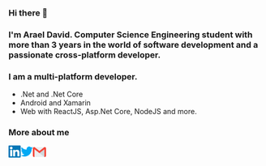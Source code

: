 ### Hi there 👋
### I'm Arael David. Computer Science Engineering student with more than 3 years in the world of software development and a passionate cross-platform developer.

### I am a multi-platform developer.
- .Net and .Net Core
- Android and Xamarin
- Web with ReactJS, Asp.Net Core, NodeJS and more.
  
### More about me
<a href="https://in.linkedin.com/in/cl8dep" target="_blank">
  <img align="left" alt="Linkedin" width="24px" src="Assets/Linkedin.svg" />
</a>
<a href="https://twitter.com/cl8dep" target="_blank">
  <img align="left" alt="Linkedin" width="24px" src="Assets/Twitter.svg" />
</a>
<a href="mailto:cl8dep@gmail.com" target="_blank">
  <img align="left" alt="Gmail" width="26px" src="Assets/Gmail.svg" />
</a>
